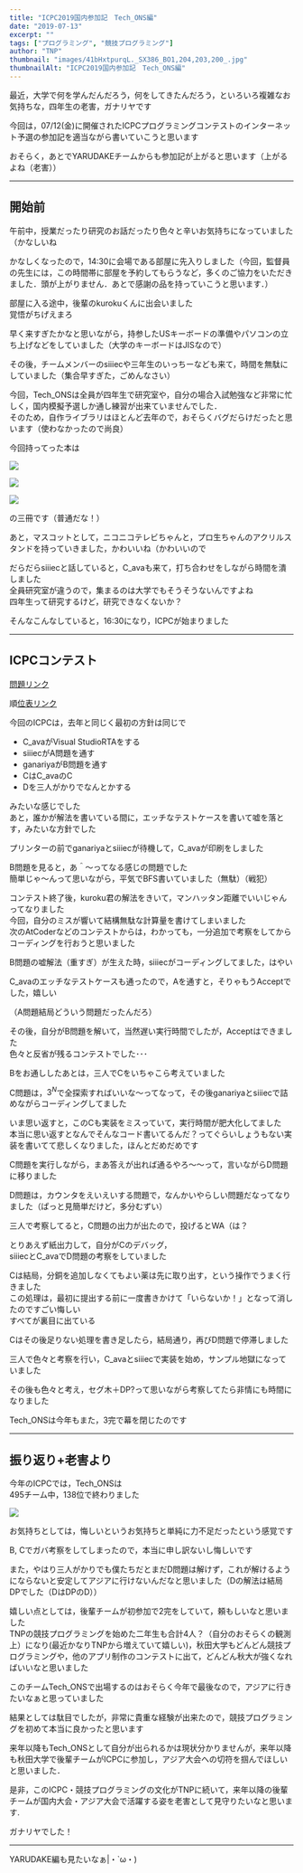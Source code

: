 ```yaml
---
title: "ICPC2019国内参加記　Tech_ONS編"
date: "2019-07-13"
excerpt: ""
tags: ["プログラミング", "競技プログラミング"]
author: "TNP"
thumbnail: "images/41bHxtpurqL._SX386_BO1,204,203,200_.jpg"
thumbnailAlt: "ICPC2019国内参加記　Tech_ONS編"
---
```


最近，大学で何を学んだんだろう，何をしてきたんだろう，といろいろ複雑なお気持ちな，四年生の老害，ガナリヤです

今回は，07/12(金)に開催されたICPCプログラミングコンテストのインターネット予選の参加記を適当ながら書いていこうと思います

おそらく，あとでYARUDAKEチームからも参加記が上がると思います（上がるよね（老害））

* * *

## 開始前

午前中，授業だったり研究のお話だったり色々と辛いお気持ちになっていました（かなしいね

かなしくなったので，14:30に会場である部屋に先入りしました（今回，監督員の先生には，この時間帯に部屋を予約してもらうなど，多くのご協力をいただきました．頭が上がりません．あとで感謝の品を持っていこうと思います．）

部屋に入る途中，後輩のkurokuくんに出会いました  
覚悟がちげえまろ

早く来すぎたかなと思いながら，持参したUSキーボードの準備やパソコンの立ち上げなどをしていました（大学のキーボードはJISなので）

その後，チームメンバーのsiiiecや三年生のいっちーなども来て，時間を無駄にしていました（集合早すぎた，ごめんなさい）

今回，Tech\_ONSは全員が四年生で研究室や，自分の場合入試勉強など非常に忙しく，国内模擬予選しか通し練習が出来ていませんでした．  
そのため，自作ライブラリはほとんど去年ので，おそらくバグだらけだったと思います（使わなかったので尚良）

今回持ってった本は

![](images/41bHxtpurqL._SX386_BO1,204,203,200_.jpg)

![](images/51oWwpzibRL._SX388_BO1,204,203,200_.jpg)

![](images/51X04tUT6IL._SX353_BO1,204,203,200_.jpg)

の三冊です（普通だな！）

あと，マスコットとして，ニコニコテレビちゃんと，プロ生ちゃんのアクリルスタンドを持っていきました，かわいいね（かわいいので

だらだらsiiiecと話していると，C\_avaも来て，打ち合わせをしながら時間を潰しました  
全員研究室が違うので，集まるのは大学でもそうそうないんですよね  
四年生って研究するけど，研究できなくないか？

そんなこんなしていると，16:30になり，ICPCが始まりました

* * *

## ICPCコンテスト

[問題リンク](https://storage.googleapis.com/icpcsec/2019-domestic/ja/contest/all_ja.html)

順[位表リンク](https://icpcsec.firebaseapp.com/)

今回のICPCは，去年と同じく最初の方針は同じで

- C\_avaがVisual StudioRTAをする
- siiiecがA問題を通す
- ganariyaがB問題を通す
- CはC\_avaのC
- Dを三人がかりでなんとかする

みたいな感じでした  
あと，誰かが解法を書いている間に，エッチなテストケースを書いて嘘を落とす，みたいな方針でした

プリンターの前でganariyaとsiiiecが待機して，C\_avaが印刷をしました

B問題を見ると，あ＾〜ってなる感じの問題でした  
簡単じゃ〜んって思いながら，平気でBFS書いていました（無駄）（戦犯）

コンテスト終了後，kuroku君の解法をきいて，マンハッタン距離でいいじゃんってなりました  
今回，自分のミスが響いて結構無駄な計算量を書けてしまいました  
次のAtCoderなどのコンテストからは，わかっても，一分追加で考察をしてからコーディングを行おうと思いました

B問題の嘘解法（重すぎ）が生えた時，siiiecがコーディングしてました，はやい

C\_avaのエッチなテストケースも通ったので，Aを通すと，そりゃもうAcceptでした，嬉しい

（A問題結局どういう問題だったんだろ）

その後，自分がB問題を解いて，当然遅い実行時間でしたが，Acceptはできました  
色々と反省が残るコンテストでした･･･

Bをお通ししたあとは，三人でCをいちゃこら考えていました

C問題は，$3^N$で全探索すればいいな〜ってなって，その後ganariyaとsiiiecで詰めながらコーディングしてました

いま思い返すと，このCも実装をミスっていて，実行時間が肥大化してました  
本当に思い返すとなんでそんなコード書いてるんだ？ってぐらいしょうもない実装を書いてて悲しくなりました，ほんとだめだめです

C問題を実行しながら，まあ答えが出れば通るやろ〜〜って，言いながらD問題に移りました

D問題は，カウンタをえいえいする問題で，なんかいやらしい問題だなってなりました（ぱっと見簡単だけど，多分むずい）

三人で考察してると，C問題の出力が出たので，投げるとWA（は？

とりあえず紙出力して，自分がCのデバッグ，  
siiiecとC\_avaでD問題の考察をしていました

Cは結局，分銅を追加しなくてもよい薬は先に取り出す，という操作でうまく行きました  
この処理は，最初に提出する前に一度書きかけて「いらないか！」となって消したのですごい悔しい  
すべてが裏目に出ている

Cはその後足りない処理を書き足したら，結局通り，再びD問題で停滞しました

三人で色々と考察を行い，C\_avaとsiiiecで実装を始め，サンプル地獄になっていました

その後も色々と考え，セグ木＋DP?って思いながら考察してたら非情にも時間になりました

Tech\_ONSは今年もまた，3完で幕を閉じたのです

* * *

## 振り返り+老害より

今年のICPCでは，Tech\_ONSは  
495チーム中，138位で終わりました

![](images/bb9986b7469606007eea2f68c9fe0635-1024x693.png)

お気持ちとしては，悔しいというお気持ちと単純に力不足だったという感覚です

B, Cでガバ考察をしてしまったので，本当に申し訳ないし悔しいです

また，やはり三人がかりでも僕たちだとまだD問題は解けず，これが解けるようにならないと安定してアジアに行けないんだなと思いました（Dの解法は結局DPでした（DはDPのD））

嬉しい点としては，後輩チームが初参加で2完をしていて，頼もしいなと思いました  
TNPの競技プログラミングを始めた二年生も合計4人？（自分のおそらくの観測上）になり(最近かなりTNPから増えていて嬉しい)，秋田大学もどんどん競技プログラミングや，他のアプリ制作のコンテストに出て，どんどん秋大が強くなればいいなと思いました

このチームTech\_ONSで出場するのはおそらく今年で最後なので，アジアに行きたいなぁと思っていました

結果としては駄目でしたが，非常に貴重な経験が出来たので，競技プログラミングを初めて本当に良かったと思います

来年以降もTech\_ONSとして自分が出られるかは現状分かりませんが，来年以降も秋田大学で後輩チームがICPCに参加し，アジア大会への切符を掴んでほしいと思いました．

  
是非，このICPC・競技プログラミングの文化がTNPに続いて，来年以降の後輩チームが国内大会・アジア大会で活躍する姿を老害として見守りたいなと思います.

ガナリヤでした！

* * *

YARUDAKE編も見たいなぁ|・\`ω・)
